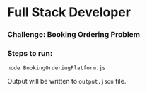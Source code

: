 

# Full Stack Developer 

### Challenge: Booking Ordering Problem


### Steps to run:
```
node BookingOrderingPlatform.js
```

Output will be written to `output.json` file.


